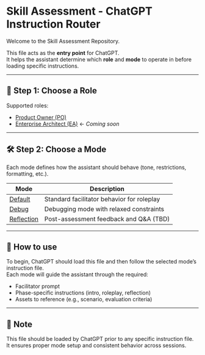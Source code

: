 <!--
This file is intended to be used by ChatGPT to guide role-based assessment behavior.
It serves as the entry point to load various operation modes.
-->

# Skill Assessment - ChatGPT Instruction Router

Welcome to the Skill Assessment Repository.

This file acts as the **entry point** for ChatGPT.  
It helps the assistant determine which **role** and **mode** to operate in before loading specific instructions.

---

## 🧭 Step 1: Choose a Role

Supported roles:

- [Product Owner (PO)](../../roles/po/README.md)
- [Enterprise Architect (EA)](../../roles/ea/README.md) ← *Coming soon*

---

## 🛠 Step 2: Choose a Mode

Each mode defines how the assistant should behave (tone, restrictions, formatting, etc.).

| Mode       | Description                              |
|------------|------------------------------------------|
| [Default](README_chat_default.md) | Standard facilitator behavior for roleplay |
| [Debug](README_chat_debug.md)     | Debugging mode with relaxed constraints |
| [Reflection](README_chat_reflection.md) | Post-assessment feedback and Q&A (TBD) |

---

## 🔁 How to use

To begin, ChatGPT should load this file and then follow the selected mode’s instruction file.  
Each mode will guide the assistant through the required:

- Facilitator prompt
- Phase-specific instructions (intro, roleplay, reflection)
- Assets to reference (e.g., scenario, evaluation criteria)

---

## 📌 Note

This file should be loaded by ChatGPT prior to any specific instruction file.  
It ensures proper mode setup and consistent behavior across sessions.

